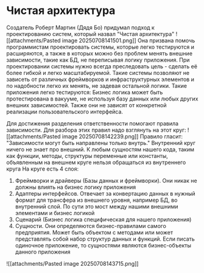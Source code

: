 
# Чистая архитектура
Создатель Роберт Мартин (Дядя Бо) придумал подход к проектированию систем, который назвал "Чистая архитектура"
![[attachments/Pasted image 20250708141501.png]]
Она призвана помочь программистам проектировать системы, которые легко тестируются и расширяются, а также в которых можно без проблем менять внешние зависимости, такие как БД, не переписывая логику приложения.
При проектировании системы нужно всегда преследовать цель - сделать её более гибкой и легко масштабируемой. Такие системы позволяют не зависеть от различных фреймворков и инфраструктурных элементов и по надобности легко их менять, не задевая остальной логики. 
Такие приложения легко тестируются: Бизнес логика может быть протестирована в вакууме, не используя базу данных или любых других внешних зависимостей. 
Также они не зависят от конкретной реализации пользовательского интерфейса. 

Для достижения разделения ответственности помогают правила зависимости. Для разбора этих правил надо взглянуть на этот круг:
![[attachments/Pasted image 20250708142239.png]]
Правило гласит: "Зависимости могут быть направлены только внутрь." Внутренний круг ничего не знает про внешний. К любым сущностям нашего кода, таким как функции, методы, структуры переменные или константы, объявленным на внешнем круге нельзя обращаться из внутреннего круга
На круге есть 4 слоя:
1) Фреймворки и драйверы (Базы данных и фреймворки). Они никак не должны влиять на бизнес логику приложения
2) Адаптеры интерфейсов. Отвечает за конвертацию данных в нужный формат для трансфера из внешнего уровня, например БД, во внутренний слой. По сути это мост между нашими внешними элементами и бизнес логикой
3) Сценарий (Бизнес логика специфическая для нашего приложения)
4) Сущности. Они определяются бизнес-правилами самого предприятия. Может быть объектом с методами или может представлять собой набор структур данных и функций. Если писать одиночное приложение, то сущностями являются бизнес-объекты данного приложения 

![[attachments/Pasted image 20250708143715.png]]